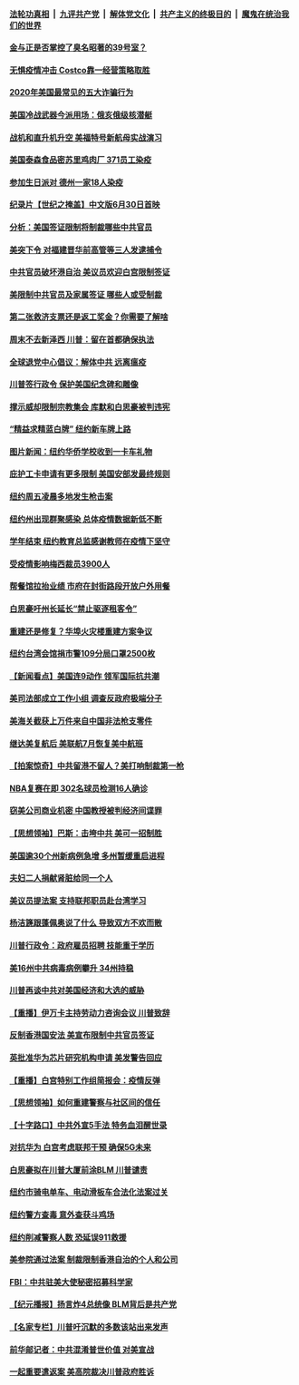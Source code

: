 ####  [法轮功真相](../../../../basic/blob/master/README.md?t=06281931) &nbsp;|&nbsp; [九评共产党](../../../../9ping.md/blob/master/README.md?t=06281931) &nbsp;|&nbsp; [解体党文化](../../../../jtdwh.md/blob/master/README.md?t=06281931)  &nbsp;|&nbsp; [共产主义的终极目的](../../../../gczydzjmd.md/blob/master/README.md?t=06281931) &nbsp;|&nbsp; [魔鬼在统治我们的世界](../../../../mgztzwmdsj.md/blob/master/README.md?t=06281931) 

#### [金与正是否掌控了臭名昭著的39号室？](../pages/nsc412/n12217251.md?t=06281931) 

#### [无惧疫情冲击 Costco靠一经营策略取胜](../pages/nsc412/n12208222.md?t=06281931) 

#### [2020年美国最常见的五大诈骗行为](../pages/nsc412/n12216881.md?t=06281931) 

#### [美国冷战武器今派用场：俄亥俄级核潜艇](../pages/nsc412/n12216507.md?t=06281931) 

#### [战机和直升机升空 美福特号新航母实战演习](../pages/nsc412/n12216326.md?t=06281931) 

#### [美国泰森食品密苏里鸡肉厂 371员工染疫](../pages/nsc412/n12216590.md?t=06281931) 

#### [参加生日派对 德州一家18人染疫](../pages/nsc412/n12216533.md?t=06281931) 

#### [纪录片【世纪之掩盖】中文版6月30日首映](../pages/nsc412/n12216557.md?t=06281931) 

#### [分析：美国签证限制将制裁哪些中共官员](../pages/nsc412/n12216563.md?t=06281931) 

#### [美突下令 对福建晋华前高管等三人发逮捕令](../pages/nsc412/n12216296.md?t=06281931) 

#### [中共官员破坏港自治 美议员欢迎白宫限制签证](../pages/nsc412/n12216313.md?t=06281931) 

#### [美限制中共官员及家属签证 哪些人或受制裁](../pages/nsc412/n12216208.md?t=06281931) 

#### [第二张救济支票还是返工奖金？你需要了解啥](../pages/nsc412/n12216185.md?t=06281931) 

#### [周末不去新泽西 川普：留在首都确保执法](../pages/nsc412/n12216075.md?t=06281931) 

#### [全球退党中心倡议：解体中共 远离瘟疫](../pages/nsc412/n12214964.md?t=06281931) 

#### [川普签行政令 保护美国纪念碑和雕像](../pages/nsc412/n12216036.md?t=06281931) 

#### [撑示威却限制宗教集会 库默和白思豪被判违宪](../pages/nsc412/n12215498.md?t=06281931) 

#### [“精益求精蓝白牌”  纽约新车牌上路](../pages/nsc412/n12215514.md?t=06281931) 

#### [图片新闻：纽约华侨学校收到一卡车礼物](../pages/nsc412/n12215479.md?t=06281931) 

#### [庇护工卡申请有更多限制 美国安部发最终规则](../pages/nsc412/n12215484.md?t=06281931) 

#### [纽约周五凌晨多地发生枪击案](../pages/nsc412/n12215489.md?t=06281931) 

#### [纽约州出现群聚感染  总体疫情数据新低不断](../pages/nsc412/n12215492.md?t=06281931) 

#### [学年结束   纽约教育总监感谢教师在疫情下坚守](../pages/nsc412/n12215495.md?t=06281931) 

#### [受疫情影响梅西裁员3900人](../pages/nsc412/n12215504.md?t=06281931) 

#### [帮餐馆拉抬业绩 市府在封街路段开放户外用餐](../pages/nsc412/n12215506.md?t=06281931) 

#### [白思豪吁州长延长“禁止驱逐租客令”](../pages/nsc412/n12215511.md?t=06281931) 

#### [重建还是修复？华埠火灾楼重建方案争议](../pages/nsc412/n12215517.md?t=06281931) 

#### [纽约台湾会馆捐市警109分局口罩2500枚](../pages/nsc412/n12215522.md?t=06281931) 

#### [【新闻看点】美国连9动作 领军国际抗共潮](../pages/nsc412/n12215121.md?t=06281931) 

#### [美司法部成立工作小组 调查反政府极端分子](../pages/nsc412/n12215788.md?t=06281931) 

#### [美海关截获上万件来自中国非法枪支零件](../pages/nsc412/n12215668.md?t=06281931) 

#### [继达美复航后 美联航7月恢复美中航班](../pages/nsc412/n12215347.md?t=06281931) 

#### [【拍案惊奇】中共留港不留人？美打响制裁第一枪](../pages/nsc412/n12215438.md?t=06281931) 

#### [NBA复赛在即  302名球员检测16人确诊](../pages/nsc412/n12215540.md?t=06281931) 

#### [窃美公司商业机密 中国教授被判经济间谍罪](../pages/nsc412/n12215195.md?t=06281931) 

#### [【思想领袖】巴斯：击垮中共 美可一招制胜](../pages/nsc412/n12033990.md?t=06281931) 

#### [美国逾30个州新病例急增 多州暂缓重启进程](../pages/nsc412/n12215188.md?t=06281931) 

#### [夫妇二人捐献肾脏给同一个人](../pages/nsc412/n12215205.md?t=06281931) 

#### [美议员提法案 支持联邦职员赴台湾学习](../pages/nsc412/n12215108.md?t=06281931) 

#### [杨洁篪跟蓬佩奥说了什么 导致双方不欢而散](../pages/nsc412/n12214937.md?t=06281931) 

#### [川普行政令：政府雇员招聘 技能重于学历](../pages/nsc412/n12214994.md?t=06281931) 

#### [美16州中共病毒病例攀升 34州持稳](../pages/nsc412/n12214832.md?t=06281931) 

#### [川普再谈中共对美国经济和大选的威胁](../pages/nsc412/n12214917.md?t=06281931) 

#### [【重播】伊万卡主持劳动力咨询会议 川普致辞](../pages/nsc412/n12214370.md?t=06281931) 

#### [反制香港国安法 美宣布限制中共官员签证](../pages/nsc412/n12214505.md?t=06281931) 

#### [英批准华为芯片研究机构申请 美发警告回应](../pages/nsc412/n12214643.md?t=06281931) 

#### [【重播】白宫特别工作组简报会：疫情反弹](../pages/nsc412/n12214278.md?t=06281931) 

#### [【思想领袖】如何重建警察与社区间的信任](../pages/nsc412/n12214218.md?t=06281931) 

#### [【十字路口】中共外宣5手法 特务血泪醒世录](../pages/nsc412/n12212915.md?t=06281931) 

#### [对抗华为 白宫考虑联邦干预 确保5G未来](../pages/nsc412/n12214112.md?t=06281931) 

#### [白思豪拟在川普大厦前涂BLM 川普谴责](../pages/nsc412/n12213221.md?t=06281931) 

#### [纽约市骑电单车、电动滑板车合法化法案过关](../pages/nsc412/n12213199.md?t=06281931) 

#### [纽约警方查毒 意外查获斗鸡场](../pages/nsc412/n12213204.md?t=06281931) 

#### [纽约削减警察人数 恐延误911救援](../pages/nsc412/n12213202.md?t=06281931) 

#### [美参院通过法案 制裁限制香港自治的个人和公司](../pages/nsc412/n12212374.md?t=06281931) 

#### [FBI：中共驻美大使秘密招募科学家](../pages/nsc412/n12212753.md?t=06281931) 

#### [【纪元播报】扬言炸4总统像 BLM背后是共产党](../pages/nsc412/n12212843.md?t=06281931) 

#### [【名家专栏】川普吁沉默的多数该站出来发声](../pages/nsc412/n12211866.md?t=06281931) 

#### [前华邮记者：中共混淆普世价值 对美宣战](../pages/nsc412/n12212701.md?t=06281931) 

#### [一起重要遣返案 美高院裁决川普政府胜诉](../pages/nsc412/n12212579.md?t=06281931) 

